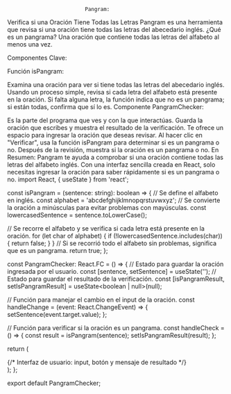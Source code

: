                              Pangram:


Verifica si una Oración Tiene Todas las Letras
Pangram es una herramienta que revisa si una oración tiene todas las letras del abecedario inglés.
¿Qué es un pangrama? Una oración que contiene todas las letras del alfabeto al menos una vez.

Componentes Clave:

Función isPangram:

Examina una oración para ver si tiene todas las letras del abecedario inglés.
Usando un proceso simple, revisa si cada letra del alfabeto está presente en la oración.
Si falta alguna letra, la función indica que no es un pangrama; si están todas, confirma que sí lo es.
Componente PangramChecker:

Es la parte del programa que ves y con la que interactúas.
Guarda la oración que escribes y muestra el resultado de la verificación.
Te ofrece un espacio para ingresar la oración que deseas revisar.
Al hacer clic en "Verificar", usa la función isPangram para determinar si es un pangrama o no.
Después de la revisión, muestra si la oración es un pangrama o no.
En Resumen:
Pangram te ayuda a comprobar si una oración contiene todas las letras del alfabeto inglés. 
Con una interfaz sencilla creada en React, solo necesitas ingresar la oración para saber rápidamente si es un pangrama o no.
import React, { useState } from 'react';

const isPangram = (sentence: string): boolean => {
  // Se define el alfabeto en inglés.
  const alphabet = 'abcdefghijklmnopqrstuvwxyz';
  // Se convierte la oración a minúsculas para evitar problemas con mayúsculas.
  const lowercasedSentence = sentence.toLowerCase();

  // Se recorre el alfabeto y se verifica si cada letra está presente en la oración.
  for (let char of alphabet) {
    if (!lowercasedSentence.includes(char)) {
      return false;
    }
  }
  // Si se recorrió todo el alfabeto sin problemas, significa que es un pangrama.
  return true;
};

const PangramChecker: React.FC = () => {
  // Estado para guardar la oración ingresada por el usuario.
  const [sentence, setSentence] = useState<string>('');
  // Estado para guardar el resultado de la verificación.
  const [isPangramResult, setIsPangramResult] = useState<boolean | null>(null);

  // Función para manejar el cambio en el input de la oración.
  const handleChange = (event: React.ChangeEvent<HTMLInputElement>) => {
    setSentence(event.target.value);
  };

  // Función para verificar si la oración es un pangrama.
  const handleCheck = () => {
    const result = isPangram(sentence);
    setIsPangramResult(result);
  };

  return (
    <div>
      {/* Interfaz de usuario: input, botón y mensaje de resultado */}
    </div>
  );
};

export default PangramChecker;



